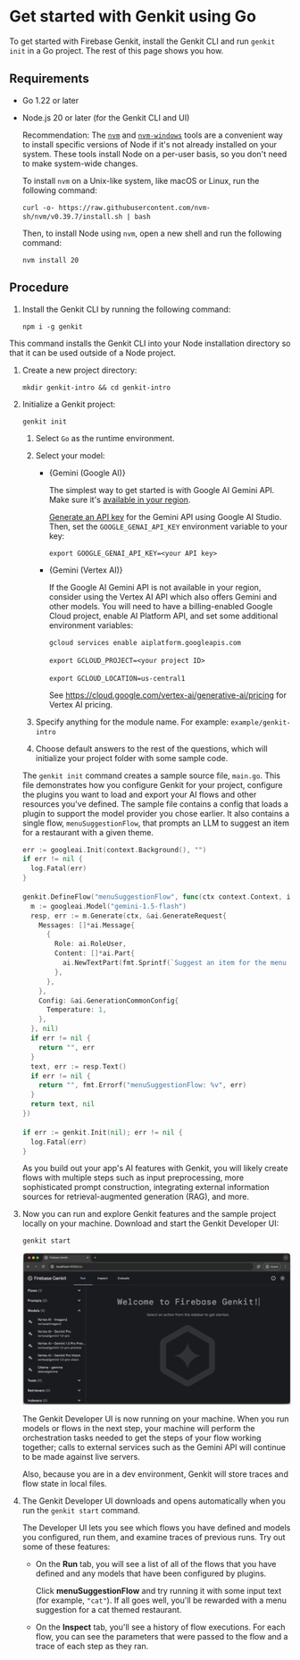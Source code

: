 # Get started with Genkit using Go

To get started with Firebase Genkit, install the Genkit CLI and run
`genkit init` in a Go project. The rest of this page shows you how.

## Requirements

- Go 1.22 or later

- Node.js 20 or later (for the Genkit CLI and UI)

  Recommendation: The [`nvm`](https://github.com/nvm-sh/nvm) and
  [`nvm-windows`](https://github.com/coreybutler/nvm-windows) tools are a
  convenient way to install specific versions of Node if it's not already
  installed on your system. These tools install Node on a per-user basis, so you
  don't need to make system-wide changes.

  To install `nvm` on a Unix-like system, like macOS or Linux, run the following
  command:

  ```posix-terminal
  curl -o- https://raw.githubusercontent.com/nvm-sh/nvm/v0.39.7/install.sh | bash
  ```

  Then, to install Node using `nvm`, open a new shell and run the following
  command:

  ```posix-terminal
  nvm install 20
  ```

## Procedure

1.  Install the Genkit CLI by running the following command:

    ```posix-terminal
    npm i -g genkit
    ```

  This command installs the Genkit CLI into your Node installation directory so
  that it can be used outside of a Node project.

1.  Create a new project directory:

    ```posix-terminal
    mkdir genkit-intro && cd genkit-intro
    ```

1.  Initialize a Genkit project:

    ```posix-terminal
    genkit init
    ```

    1. Select `Go` as the runtime environment.

    1. Select your model:

       - {Gemini (Google AI)}

         The simplest way to get started is with Google AI Gemini API. Make sure
         it's
         [available in your region](https://ai.google.dev/available_regions).

         [Generate an API key](https://aistudio.google.com/app/apikey) for the
         Gemini API using Google AI Studio. Then, set the `GOOGLE_GENAI_API_KEY`
         environment variable to your key:

         ```posix-terminal
         export GOOGLE_GENAI_API_KEY=<your API key>
         ```

       - {Gemini (Vertex AI)}

         If the Google AI Gemini API is not available in your region, consider
         using the Vertex AI API which also offers Gemini and other models. You
         will need to have a billing-enabled Google Cloud project, enable AI
         Platform API, and set some additional environment variables:

         ```posix-terminal
         gcloud services enable aiplatform.googleapis.com

         export GCLOUD_PROJECT=<your project ID>

         export GCLOUD_LOCATION=us-central1
         ```

         See https://cloud.google.com/vertex-ai/generative-ai/pricing for Vertex AI pricing.

    1. Specify anything for the module name. For example: `example/genkit-intro`

    1. Choose default answers to the rest of the questions, which will
       initialize your project folder with some sample code.

    The `genkit init` command creates a sample source file, `main.go`. This file demonstrates how you configure Genkit for your project, configure the plugins you want to load and export your AI flows and other resources you've defined. The sample file contains a config that loads a plugin to support the model provider you chose earlier. It also contains a single flow, `menuSuggestionFlow`, that prompts an LLM to suggest an item for a restaurant with a given theme.

    ```go
    err := googleai.Init(context.Background(), "")
    if err != nil {
      log.Fatal(err)
    }

    genkit.DefineFlow("menuSuggestionFlow", func(ctx context.Context, input string) (string, error) {
      m := googleai.Model("gemini-1.5-flash")
      resp, err := m.Generate(ctx, &ai.GenerateRequest{
        Messages: []*ai.Message{
          {
            Role: ai.RoleUser,
            Content: []*ai.Part{
              ai.NewTextPart(fmt.Sprintf(`Suggest an item for the menu of a %s themed restaurant`, input)),
            },
          },
        },
        Config: &ai.GenerationCommonConfig{
          Temperature: 1,
        },
      }, nil)
      if err != nil {
        return "", err
      }
      text, err := resp.Text()
      if err != nil {
        return "", fmt.Errorf("menuSuggestionFlow: %v", err)
      }
      return text, nil
    })

    if err := genkit.Init(nil); err != nil {
      log.Fatal(err)
    }
    ```

    As you build out your app's AI features with Genkit, you will likely
    create flows with multiple steps such as input preprocessing, more
    sophisticated prompt construction, integrating external information
    sources for retrieval-augmented generation (RAG), and more.

1.  Now you can run and explore Genkit features and the sample project locally
    on your machine. Download and start the Genkit Developer UI:

    ```posix-terminal
    genkit start
    ```

    <img src="resources/welcome_to_genkit_developer_ui.png" alt="Welcome to Genkit Developer UI" class="screenshot attempt-right">

    The Genkit Developer UI is now running on your machine. When you run models
    or flows in the next step, your machine will perform the orchestration tasks
    needed to get the steps of your flow working together; calls to external
    services such as the Gemini API will continue to be made against live
    servers.

    Also, because you are in a dev environment, Genkit will store traces and
    flow state in local files.

1.  The Genkit Developer UI downloads and opens automatically when you run the
    `genkit start` command.

    The Developer UI lets you see which flows you have defined and models you
    configured, run them, and examine traces of previous runs. Try out some of
    these features:

    - On the **Run** tab, you will see a list of all of the flows that you have
      defined and any models that have been configured by plugins.

      Click **menuSuggestionFlow** and try running it with some input text (for example,
      `"cat"`). If all goes well, you'll be rewarded with a menu suggestion for a cat
      themed restaurant.

    - On the **Inspect** tab, you'll see a history of flow executions. For each
      flow, you can see the parameters that were passed to the flow and a
      trace of each step as they ran.
